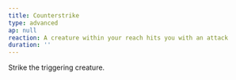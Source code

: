 ```yaml
---
title: Counterstrike
type: advanced
ap: null
reaction: A creature within your reach hits you with an attack
duration: ''
---
```

Strike the triggering creature.

